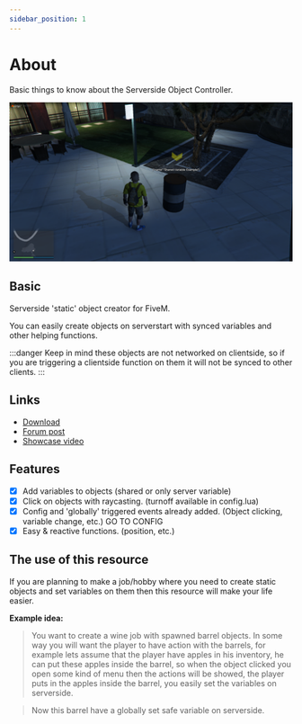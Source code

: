 ```yaml
---
sidebar_position: 1
---
```


# About

Basic things to know about the Serverside Object Controller.

![](object_main.png)

## Basic
Serverside 'static' object creator for FiveM.

You can easily create objects on serverstart with synced variables and other helping functions.

:::danger
Keep in mind these objects are not networked on clientside, so if you are triggering a clientside function on them it will not be synced to other clients.
:::

## Links
- [Download](https://github.com/freamee/Serverside-ObjectController)
- [Forum post](https://forum.cfx.re/t/serverside-object-creator-controller/4799024)
- [Showcase video](https://youtu.be/CDF3J4obR_0)

## Features
- [x] Add variables to objects (shared or only server variable)
- [x] Click on objects with raycasting. (turnoff available in config.lua)
- [x] Config and 'globally' triggered events already added. (Object clicking, variable change, etc.) GO TO CONFIG
- [x] Easy & reactive functions. (position, etc.)

## The use of this resource
If you are planning to make a job/hobby where you need to create static objects and set variables on them then this resource will make your life easier.

**Example idea:**<br/>
> You want to create a wine job with spawned barrel objects.
In some way you will want the player to have action with the barrels, for example lets assume that the player have apples in his inventory, he can put these apples inside the barrel, so when the object clicked you open some kind of menu then the actions will be showed, the player puts in the apples inside the barrel, you easily set the variables on serverside.

> Now this barrel have a globally set safe variable on serverside.